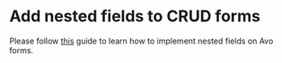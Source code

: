 # Add nested fields to CRUD forms

Please follow [this](./../resource-tools.html#add-custom-fields-on-forms) guide to learn how to implement nested fields on Avo forms.
